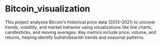 # Bitcoin_visualization
This project analyzes Bitcoin's historical price data (2013–2021) to uncover trends, volatility, and market behavior using visualizations like line charts, candlesticks, and moving averages. Key metrics include price, volume, and returns, helping identify bullish/bearish trends and seasonal patterns.

